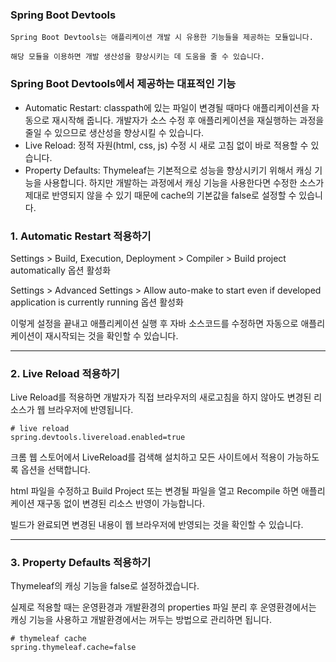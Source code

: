 ### Spring Boot Devtools

```
Spring Boot Devtools는 애플리케이션 개발 시 유용한 기능들을 제공하는 모듈입니다.

해당 모듈을 이용하면 개발 생산성을 향상시키는 데 도움을 줄 수 있습니다.
```

### Spring Boot Devtools에서 제공하는 대표적인 기능

- Automatic Restart: classpath에 있는 파일이 변경될 때마다 애플리케이션을 자동으로 재시작해 줍니다. 개발자가 소스 수정 후 애플리케이션을 재실행하는 과정을 줄일 수 있으므로 생산성을 향상시킬 수 있습니다.
- Live Reload: 정적 자원(html, css, js) 수정 시 새로 고침 없이 바로 적용할 수 있습니다.
- Property Defaults: Thymeleaf는 기본적으로 성능을 향상시키기 위해서 캐싱 기능을 사용합니다. 하지만 개발하는 과정에서 캐싱 기능을 사용한다면 수정한 소스가 제대로 반영되지 않을 수 있기 때문에 cache의 기본값을 false로 설정할 수 있습니다.

### 1. Automatic Restart 적용하기

Settings > Build, Execution, Deployment > Compiler > Build project automatically 옵션 활성화

Settings > Advanced Settings > Allow auto-make to start even if developed application is currently running 옵션 활성화

이렇게 설정을 끝내고 애플리케이션 실행 후 자바 소스코드를 수정하면 자동으로 애플리케이션이 재시작되는 것을 확인할 수 있습니다.

---

### 2. Live Reload 적용하기

Live Reload를 적용하면 개발자가 직접 브라우저의 새로고침을 하지 않아도 변경된 리소스가 웹 브라우저에 반영됩니다.

```
# live reload
spring.devtools.livereload.enabled=true
```

크롬 웹 스토어에서 LiveReload를 검색해 설치하고 모든 사이트에서 적용이 가능하도록 옵션을 선택합니다.

html 파일을 수정하고 Build Project 또는 변경될 파일을 열고 Recompile 하면 애플리케이션 재구동 없이 변경된 리소스 반영이 가능합니다.

빌드가 완료되면 변경된 내용이 웹 브라우저에 반영되는 것을 확인할 수 있습니다.

---

### 3. Property Defaults 적용하기

Thymeleaf의 캐싱 기능을 false로 설정하겠습니다. 

실제로 적용할 때는 운영환경과 개발환경의 properties 파일 분리 후 운영환경에서는 캐싱 기능을 사용하고 개발환경에서는 꺼두는 방법으로 관리하면 됩니다.

```
# thymeleaf cache
spring.thymeleaf.cache=false
```
